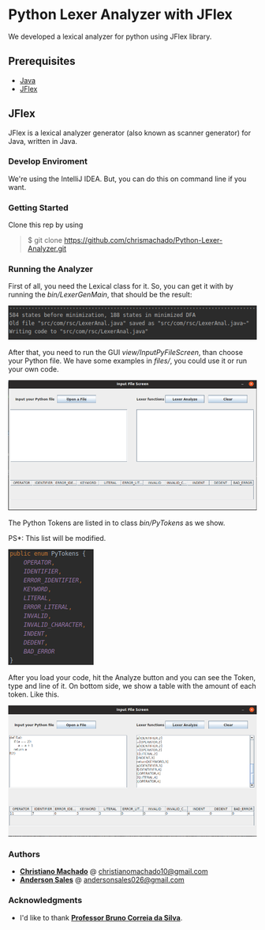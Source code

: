 # Python Lexer Analyzer with JFlex
We developed a lexical analyzer for python using JFlex library.

## Prerequisites
- [Java](https://www.java.com/pt_BR/)
- [JFlex](https://www.jflex.de/)

## JFlex
JFlex is a lexical analyzer generator (also known as scanner generator) for Java, written in Java.

### Develop Enviroment
We're using the IntelliJ IDEA. But, you can do this on command line if you want.

### Getting Started
Clone this rep by using
> $ git clone https://github.com/chrismachado/Python-Lexer-Analyzer.git

### Running the Analyzer
First of all, you need the Lexical class for it. So, you can get it with by running
the *bin/LexerGenMain*, that should be the result:

![lexergen](images/lexergenmainterm.png)

After that, you need to run the GUI *view/InputPyFileScreen*, than choose your Python file.
We have some examples in *files/*, you could use it or run your own code.

![input1](images/inputscreen1.png)

The Python Tokens are listed in to class *bin/PyTokens* as we show. 

PS*: This list will be modified. 

![pytokens](images/pytokens.png)

After you load your code, hit the Analyze button and you can see the Token, type and line of it. On bottom side, we show
a table with the amount of each token. Like this.

![input1](images/input2.png)

### Authors
- **[Christiano Machado](https://github.com/chrismachado    )** @ christianomachado10@gmail.com
- **[Anderson Sales](https://github.com/cafs92)** @ andersonsales026@gmail.com 

### Acknowledgments
- I'd like to thank **[Professor Bruno Correia da Silva](http://buscatextual.cnpq.br/buscatextual/visualizacv.do?metodo=apresentar&id=K4221396Y4)**.


